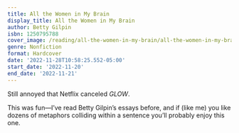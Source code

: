 ```yaml
---
title: All the Women in My Brain
display_title: All the Women in My Brain
author: Betty Gilpin
isbn: 1250795788
cover_image: /reading/all-the-women-in-my-brain/all-the-women-in-my-brain.jpg
genre: Nonfiction
format: Hardcover
date: '2022-11-28T10:58:25.552-05:00'
start_date: '2022-11-20'
end_date: '2022-11-21'
---
```


Still annoyed that Netflix canceled *GLOW*.

This was fun—I’ve read Betty Gilpin’s essays before, and if (like me) you like dozens of metaphors colliding within a sentence you’ll probably enjoy this one.
